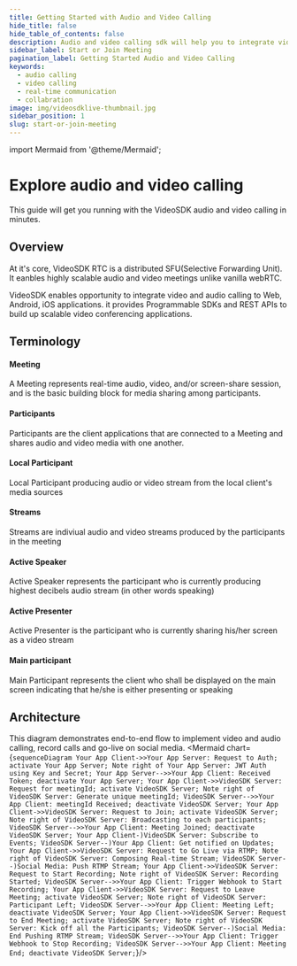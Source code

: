 ```yaml
---
title: Getting Started with Audio and Video Calling
hide_title: false
hide_table_of_contents: false
description: Audio and video calling sdk will help you to integrate video and audio calling in your application.
sidebar_label: Start or Join Meeting
pagination_label: Getting Started Audio and Video Calling
keywords:
  - audio calling
  - video calling
  - real-time communication
  - collabration
image: img/videosdklive-thumbnail.jpg
sidebar_position: 1
slug: start-or-join-meeting
---
```


import Mermaid from '@theme/Mermaid';

# Explore audio and video calling

This guide will get you running with the VideoSDK audio and video calling in minutes.

## Overview

At it's core, VideoSDK RTC is a distributed SFU(Selective Forwarding Unit). It eanbles highly scalable audio and video meetings unlike vanilla webRTC.

VideoSDK enables opportunity to integrate video and audio calling to Web, Android, iOS applications. it provides Programmable SDKs and REST APIs to build up scalable video conferencing applications.

## Terminology

#### **Meeting**

A Meeting represents real-time audio, video, and/or screen-share session, and is the basic building block for media sharing among participants.

#### **Participants**

Participants are the client applications that are connected to a Meeting and shares audio and video media with one another.

#### **Local Participant**

Local Participant producing audio or video stream from the local client's media sources

#### **Streams**

Streams are indiviual audio and video streams produced by the participants in the meeting

#### **Active Speaker**

Active Speaker represents the participant who is currently producing highest decibels audio stream (in other words speaking)

#### **Active Presenter**

Active Presenter is the participant who is currently sharing his/her screen as a video stream

#### **Main participant**

Main Participant represents the client who shall be displayed on the main screen indicating that he/she is either presenting or speaking

## Architecture

This diagram demonstrates end-to-end flow to implement video and audio calling, record calls and go-live on social media.
<Mermaid chart={`sequenceDiagram Your App Client->>Your App Server: Request to Auth; activate Your App Server; Note right of Your App Server: JWT Auth using Key and Secret; Your App Server-->>Your App Client: Received Token; deactivate Your App Server; Your App Client->>VideoSDK Server: Request for meetingId; activate VideoSDK Server; Note right of VideoSDK Server: Generate unique meetingId; VideoSDK Server-->>Your App Client: meetingId Received; deactivate VideoSDK Server; Your App Client->>VideoSDK Server: Request to Join; activate VideoSDK Server; Note right of VideoSDK Server: Broadcasting to each participants; VideoSDK Server-->>Your App Client: Meeting Joined; deactivate VideoSDK Server; Your App Client-)VideoSDK Server: Subscribe to Events; VideoSDK Server--)Your App Client: Get notified on Updates; Your App Client->>VideoSDK Server: Request to Go Live via RTMP; Note right of VideoSDK Server: Composing Real-time Stream; VideoSDK Server--)Social Media: Push RTMP Stream; Your App Client->>VideoSDK Server: Request to Start Recording; Note right of VideoSDK Server: Recording Started; VideoSDK Server-->>Your App Client: Trigger Webhook to Start Recording; Your App Client->>VideoSDK Server: Request to Leave Meeting; activate VideoSDK Server; Note right of VideoSDK Server: Participant Left; VideoSDK Server-->>Your App Client: Meeting Left; deactivate VideoSDK Server; Your App Client->>VideoSDK Server: Request to End Meeting; activate VideoSDK Server; Note right of VideoSDK Server: Kick off all the Participants; VideoSDK Server--)Social Media: End Pushing RTMP Stream; VideoSDK Server-->>Your App Client: Trigger Webhook to Stop Recording; VideoSDK Server-->>Your App Client: Meeting End; deactivate VideoSDK Server;`}/>
